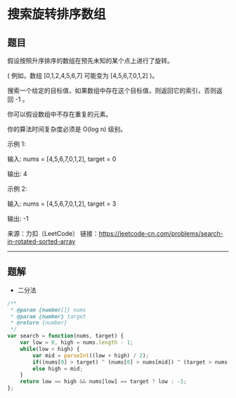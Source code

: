# 搜索旋转排序数组

## 题目

假设按照升序排序的数组在预先未知的某个点上进行了旋转。

( 例如，数组 [0,1,2,4,5,6,7] 可能变为 [4,5,6,7,0,1,2] )。

搜索一个给定的目标值，如果数组中存在这个目标值，则返回它的索引，否则返回 -1 。

你可以假设数组中不存在重复的元素。

你的算法时间复杂度必须是 O(log n) 级别。

示例 1:

输入: nums = [4,5,6,7,0,1,2], target = 0

输出: 4

示例 2:

输入: nums = [4,5,6,7,0,1,2], target = 3

输出: -1

来源：力扣（LeetCode）
链接：<https://leetcode-cn.com/problems/search-in-rotated-sorted-array>

---

## 题解

- 二分法

```javascript
/**
 * @param {number[]} nums
 * @param {number} target
 * @return {number}
 */
var search = function(nums, target) {
    var low = 0, high = nums.length - 1;
    while(low < high) {
        var mid = parseInt((low + high) / 2);
        if((nums[0] > target) ^ (nums[0] > nums[mid]) ^ (target > nums[mid])) low = mid + 1;
        else high = mid;
    }
    return low == high && nums[low] == target ? low : -1;
};
```
